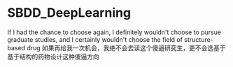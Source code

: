 # SBDD_DeepLearning
If I had the chance to choose again, I definitely wouldn't choose to pursue graduate studies, and I certainly wouldn't choose the field of structure-based drug
如果再给我一次机会，我绝不会去读这个傻逼研究生，更不会选基于基于结构的药物设计这种傻逼方向
